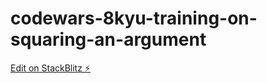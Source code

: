 # codewars-8kyu-training-on-squaring-an-argument

[Edit on StackBlitz ⚡️](https://stackblitz.com/edit/js-1l9tmv)